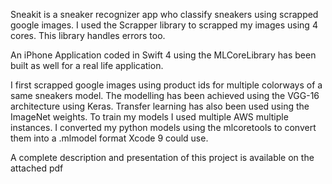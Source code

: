 Sneakit is a sneaker recognizer app who classify sneakers using scrapped google images. I used the Scrapper library to scrapped my images using 4 cores. This library handles errors too.

 An iPhone Application coded in Swift 4 using the MLCoreLibrary has been built as well for a real life application.

I first scrapped google images using product ids for multiple colorways of a same sneakers model.
The modelling has been achieved using the VGG-16 architecture using Keras. Transfer learning has also been used using the ImageNet weights.
To train my models I used multiple AWS multiple instances.
I converted my python models using the mlcoretools to convert them into a .mlmodel format Xcode 9 could use.

A complete description and presentation of this project is available on the attached pdf 


